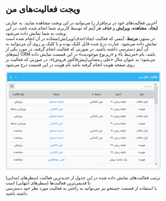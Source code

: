 # ویجت فعالیت‌های من  

آخرین فعالیت‌های خود در نرم‌افزار را می‌توانید در این ویجت مشاهده نمایید. به عبارتی **ایجاد**، **مشاهده**، **ویرایش** و **حذف** هر آیتم که توسط کاربری شما انجام شده باشد، در این ویجت به شما نمایش داده می‌شود.<br>
 در ستون **مرتبط**، آیتمی که فعالیت ایجاد/حذف/ویرایش/مشاده در آن انجام شده است نمایش داده می‌شود. عبارت درج شده قابل کلیک بوده و با کلیک بر روی آن می‌توانید به آن آیتم دسترسی داشته باشید. در صورتی که فعالیت انجام گرفته،‌ در مورد یکی از آیتم‌های CRM باشد،‌ نام «مرتبط با» و «زیرنوع موجودیت» در این قسمت نمایش داده می‌شود؛ به عنوان مثال «علی رمضانی(پیش‌فاکتور فروش)». در صورتی که فعالیت بر روی صفحه هویت انجام گرفته باشد نام هویت در این قسمت درج می‌شود.<br>

![ویجت فعالیت‌‌های من](./My-activities.jpg)

ترتیب فعالیت‌های نمایش داده شده در این جدول از جدیدترین فعالیت (سطرهای ابتدایی) تا قدیمی‌ترین فعالیت‌ها (سطرهای انتهایی) است.<br>
با استفاده از قسمت جستجو نیز می‌توانید به راحتی به فعالیت مورد نظر خود دسترسی داشته باشید.